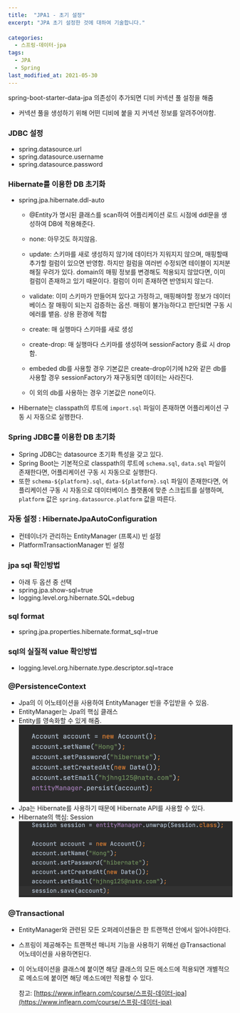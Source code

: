 ```yaml
---
title:  "JPA1 - 초기 설정"
excerpt: "JPA 초기 설정한 것에 대하여 기술합니다."

categories:
  - 스프링-데이터-jpa
tags:
  - JPA
  - Spring
last_modified_at: 2021-05-30
---
```

 
spring-boot-starter-data-jpa 의존성이 추가되면 디비 커넥션 풀 설정을 해줌 
 - 커넥션 풀을 생성하기 위해 어떤 디비에 붙을 지 커넥션 정보를 알려주어야함.

### JDBC 설정
* spring.datasource.url 
* spring.datasource.username
* spring.datasource.password

### Hibernate를 이용한 DB 초기화  
* spring.jpa.hibernate.ddl-auto
  - @Entity가 명시된 클래스를 scan하여 어플리케이션 로드 시점에 ddl문을 생성하여 DB에 적용해준다.
  - none: 아무것도 하지않음.
  - update: 스키마를 새로 생성하지 않기에 데이터가 지워지지 않으며, 매핑할때 추가할 컬럼이 있으면 반영함. 하지만 컬럼을 여러번 수정되면 테이블이 지저분해질 우려가 있다. domain의 매핑 정보를 변경해도 적용되지 않았다면, 이미 컬럼이 존재하고 있기 때문이다. 컬럼이 이미 존재하면 반영되지 않는다.

  - validate: 이미 스키마가 만들어져 있다고 가정하고, 매핑해야할 정보가 데이터베이스 잘 매핑이 되는지 검증하는 옵션. 매핑이 불가능하다고 판단되면 구동 시 에러를 뱉음. 상용 환경에 적합
  - create: 매 실행마다 스키마를 새로 생성
  - create-drop: 매 실행마다 스키마를 생성하며 sessionFactory 종료 시 drop 함.

  - embeded db를 사용할 경우 기본값은 create-drop이기에 h2와 같은 db를 사용할 경우 sessionFactory가 재구동되면 데이터는 사라진다.
  - 이 외의 db를 사용하는 경우 기본값은 none이다.
* Hibernate는 classpath의 루트에 `import.sql` 파일이 존재하면 어플리케이션 구동 시 자동으로 실행한다.

### Spring JDBC를 이용한 DB 초기화  
* Spring JDBC는 datasource 초기화 특성을 갖고 있다.
* Spring Boot는 기본적으로 classpath의 루트에 `schema.sql`, `data.sql` 파일이 존재한다면, 어플리케이션 구동 시 자동으로 실행한다.
* 또한 `schema-${platform}.sql`, `data-${platform}.sql` 파일이 존재한다면, 어플리케이션 구동 시 자동으로 데이터베이스 플랫폼에 맞춘 스크립트를 실행하며, `platform` 값은 `spring.datasource.platform` 값을 따른다.


### 자동 설정 : HibernateJpaAutoConfiguration
* 컨테이너가 관리하는 EntityManager (프록시) 빈 설정
* PlatformTransactionManager 빈 설정

### jpa sql 확인방법
* 아래 두 옵션 중 선택
* spring.jpa.show-sql=true
* logging.level.org.hibernate.SQL=debug

### sql format
* spring.jpa.properties.hibernate.format_sql=true

### sql의 실질적 value 확인방법
* logging.level.org.hibernate.type.descriptor.sql=trace

### @PersistenceContext
* Jpa의 이 어노테이션을 사용하여 EntityManager 빈을 주입받을 수 있음.
* EntityManager는 Jpa의 핵심 클래스
* Entity를 영속화할 수 있게 해줌.
![1](/assets/images/jpa_persist.png)
* Jpa는 Hibernate를 사용하기 때문에 Hibernate API를 사용할 수 있다. 
* Hibernate의 핵심: Session
![1](/assets/images/hibernate_api.png)

### @Transactional
* EntityManager와 관련된 모든 오퍼레이션들은 한 트랜잭션 안에서 일어나야한다.
* 스프링이 제공해주는 트랜잭션 매니저 기능을 사용하기 위해선 
@Transactional 어노테이션을 사용하면된다.
* 이 어노테이션을 클래스에 붙이면 해당 클래스의 모든 메소드에 적용되면 개별적으로 메소드에 붙이면 해당 메소드에만 적용할 수 있다.


  참고: [https://www.inflearn.com/course/스프링-데이터-jpa](https://www.inflearn.com/course/스프링-데이터-jpa)